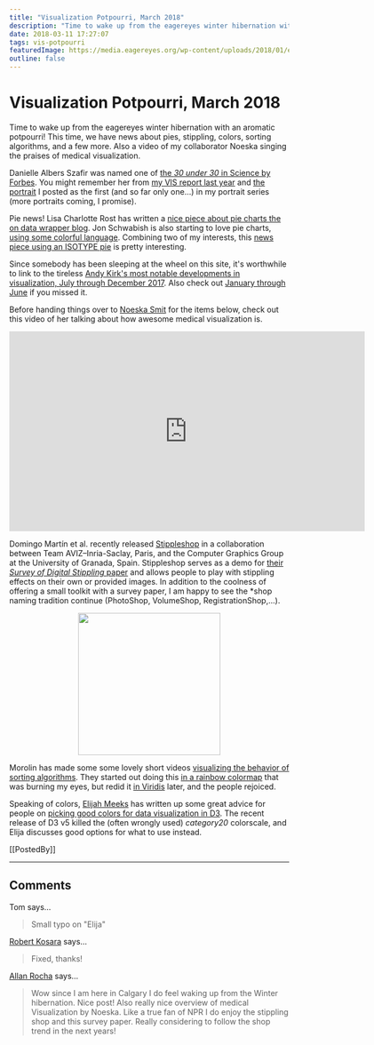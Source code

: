 ```yaml
---
title: "Visualization Potpourri, March 2018"
description: "Time to wake up from the eagereyes winter hibernation with an aromatic potpourri! This time, we have news about pies, stippling, colors, sorting algorithms, and a few more. Also a video of my collaborator Noeska singing the praises of medical visualization."
date: 2018-03-11 17:27:07
tags: vis-potpourri
featuredImage: https://media.eagereyes.org/wp-content/uploads/2018/01/eagereyes.png
outline: false
---
```


# Visualization Potpourri, March 2018

Time to wake up from the eagereyes winter hibernation with an aromatic potpourri! This time, we have news about pies, stippling, colors, sorting algorithms, and a few more. Also a video of my collaborator Noeska singing the praises of medical visualization.

Danielle Albers Szafir was named one of <a href="https://www.forbes.com/profile/danielle-szafir/">the <em>30 under 30</em> in Science by Forbes</a>. You might remember her from <a href="/blog/2017/ieee-vis-2017-best-papers-keynote-capstone">my VIS report last year</a> and <a href="/portrait/danielle-albers-szafir">the portrait</a> I posted as the first (and so far only one…) in my portrait series (more portraits coming, I promise).

Pie news! Lisa Charlotte Rost has written a <a href="http://academy.datawrapper.de/article/127-what-to-consider-when-creating-a-pie-chart">nice piece about pie charts the on data wrapper blog</a>. Jon Schwabish is also starting to love pie charts, <a href="http://policyviz.com/2018/01/11/fk-it-lets-use-pie-charts/">using some colorful language</a>. Combining two of my interests, this <a href="https://www.washingtonpost.com/news/wonk/wp/2017/12/06/the-richest-1-percent-now-owns-more-of-the-countrys-wealth-than-at-any-time-in-the-past-50-years/?utm_term=.58531654de98">news piece using an ISOTYPE pie</a> is pretty interesting.

Since somebody has been sleeping at the wheel on this site, it's worthwhile to link to the tireless <a href="http://www.visualisingdata.com/2018/01/10-significant-visualisation-developments-july-december-2017/">Andy Kirk's most notable developments in visualization, July through December 2017</a>. Also check out <a href="http://www.visualisingdata.com/2017/07/10-significant-visualisation-developments-january-june-2017/">January through June</a> if you missed it.

Before handing things over to <a href="http://noeskasmit.com">Noeska Smit</a> for the items below, check out this video of her talking about how awesome medical visualization is.

<p align="center"><iframe src="https://player.vimeo.com/video/258056097?h=124954f68e&title=0&byline=0&portrait=0" width="640" height="360" frameborder="0" allow="autoplay; fullscreen; picture-in-picture" allowfullscreen></iframe>
</p>

Domingo Martín et al. recently released <a href="https://tobias.isenberg.cc/VideosAndDemos/Martin2017SDS">Stippleshop</a> in a collaboration between Team AVIZ–Inria-Saclay, Paris, and the Computer Graphics Group at the University of Granada, Spain. Stippleshop serves as a demo for <a href="https://tobias.isenberg.cc/personal/papers/Martin_2017_SDS.pdf">their <em>Survey of Digital Stippling</em> paper</a> and allows people to play with stippling effects on their own or provided images. In addition to the coolness of offering a small toolkit with a survey paper, I am happy to see the *shop naming tradition continue (PhotoShop, VolumeShop, RegistrationShop,...).

<p align="center"><img class="wp-image-10421 size-full" src="https://media.eagereyes.org/wp-content/uploads/2018/01/eagereyes.png" alt="" width="256" height="256" /></p>

Morolin has made some some lovely short videos <a href="https://imgur.com/gallery/GD5gi">visualizing the behavior of sorting algorithms</a>. They started out doing this <a href="https://imgur.com/a/voutF">in a rainbow colormap</a> that was burning my eyes, but redid it <a href="https://bids.github.io/colormap/">in Viridis</a> later, and the people rejoiced.

Speaking of colors, <a href="http://elijahmeeks.com/">Elijah Meeks</a> has written up some great advice for people on <a href="https://medium.com/@Elijah_Meeks/color-advice-for-data-visualization-with-d3-js-33b5adc41c90">picking good colors for data visualization in D3</a>. The recent release of D3 v5 killed the (often wrongly used) <em>category20</em> colorscale, and Elija discusses good options for what to use instead.

[[PostedBy]]

<aside class="comments">

---
## Comments

Tom says…
>	Small typo on "Elija"

<a href="/about" rel="nofollow noopener" target="_blank">Robert Kosara</a> says…
>	Fixed, thanks!

<a href="http://pages.cpsc.ucalgary.ca/~acarocha/" rel="nofollow noopener" target="_blank">Allan Rocha</a> says…
>	Wow since I am here in Calgary I do feel waking up from the Winter hibernation. Nice post! Also really nice overview of medical Visualization by Noeska. Like a true fan of NPR I do enjoy the stippling shop and this survey paper. Really considering to follow the shop trend in the next years!

</aside>

